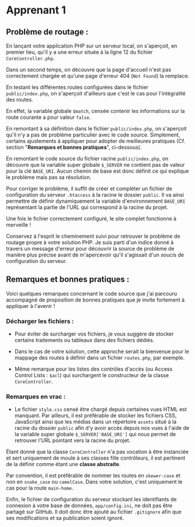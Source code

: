 # Apprenant 1

## Problème de routage :

En lançant votre application PHP sur un serveur local, on s'aperçoit, en premier lieu, qu'il y a une erreur située à la ligne 12 du fichier `CoreController.php`.

Dans un second temps, on découvre que la page d'accueil n'est pas correctement chargée et qu'une page d'erreur 404 (`Not Found`) la remplace.

En testant les différentes routes configurées dans le fichier `public/index.php`, on s'aperçoit d'ailleurs que c'est le cas pour l'intégralité des routes.

En effet, la variable globale `$match`, censée contenir les informations sur la route courante a pour valeur `false`.

En remontant à sa définition dans le fichier `public/index.php`, on s'aperçoit qu'il n'y a pas de problème particulier avec le code source. Simplement, certains ajustements à appliquer pour adopter de meilleures pratiques (Cf. section "**Remarques et bonnes pratiques**", ci-dessous).

En remontant le code source du fichier racine `public/index.php`, on découvre que la variable super globale `$_SERVER` ne contient pas de valeur pour la clé `BASE_URI`. Aucun chemin de base est donc définit ce qui explique le problème mais pas sa résolution.

Pour corriger le problème, il suffit de créer et compléter un fichier de configuration du serveur `.htaccess` à la racine le dossier `public`. Il va ainsi permettre de définir dynamiquement la variable d'environnement `BASE_URI` représentant la partie de l'URL qui correspond à la racine du projet.

Une fois le fichier correctement configuré, le site complet fonctionne à merveille !

Conservez à l'esprit le cheminement suivi pour retrouver le problème de routage propre à votre solution PHP. Je suis parti d'un indice donné à travers un message d'erreur pour découvrir la source de problème de manière plus précise avant de m'apercevoir qu'il s'agissait d'un soucis de configuration du serveur.

## Remarques et bonnes pratiques :

Voici quelques remarques concernant le code source que j'ai parcouru accompagné de proposition de bonnes pratiques que je invite fortement à appliquer à l'avenir !

### Décharger les fichiers :

* Pour éviter de surcharger vos fichiers, je vous suggère de stocker certains traitements ou tableaux dans des fichiers dédiés.

* Dans le cas de votre solution, cette approche serait la bienvenue pour le mappage des routes à définir dans un fichier `routes.php`, par exemple.

* Même remarque pour les listes des contrôles d'accès (ou Access Control Lists : `$acl`) qui surchargent le constructeur de la classe `CoreController`.

### Remarques en vrac :

* Le fichier `style.css` censé être chargé depuis certaines vues HTML est manquant. Par ailleurs, il est préférable de stocker les fichiers CSS, JavaScript ainsi que les médias dans un répertoire `assets` situé à la racine du dossier `public` afin d'y avoir accès depuis nos vues à l'aide de la variable super globale `$_SERVER['BASE_URI']` qui nous permet de retrouver l'URL pointant vers la racine du projet.

Étant donné que la classe `CoreController` n'a pas vocation à être instanciée et sert uniquement de moule à ses classes fille contrôleurs, il est pertinent de la définir  comme étant une **classe abstraite**.

Par convention, il est préférable de nommer les routes en `skewer-case` et non en `snake_case` ou `camelCase`. Dans votre solution, c'est uniquement le cas pour la route `main-home`.

Enfin, le fichier de configuration du serveur stockant les identifiants de connexion à votre base de données, `app/config.ini`, ne doit pas être partagé sur GitHub. Il doit donc être ajouté au fichier `.gitignore` afin que ses modifications et sa publication soient ignoré.
